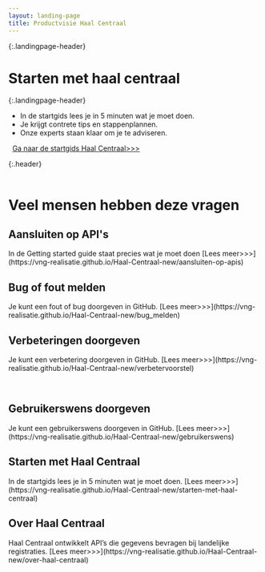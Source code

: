 ```yaml
---
layout: landing-page
title: Productvisie Haal Centraal
---
```

{:.landingpage-header}
# Starten met haal centraal

{:.landingpage-header}
* In de startgids lees je in 5 minuten wat je moet doen.
* Je krijgt contrete tips en stappenplannen. 
* Onze experts staan klaar om je te adviseren.

&nbsp;
[Ga naar de startgids Haal Centraal>>>](https://vng-realisatie.github.io/Haal-Centraal-new/starten-met-haal-centraal)

{:.header}
<br><br>


# Veel mensen hebben deze vragen

<div class="row">
  <div class="col">
    <div class="card no-border">
      <div class="card-body">
        <h2 class="card-title">Aansluiten op API's</h2>
        <p class="card-text">
        In de Getting started guide staat precies wat je moet doen [Lees meer>>>](https://vng-realisatie.github.io/Haal-Centraal-new/aansluiten-op-apis)
        </p>
      </div>
    </div>
  </div>
  <div class="col">
    <div class="card no-border">
      <div class="card-body">
        <h2 class="card-title">Bug of fout melden</h2>
        <p class="card-text">
        Je kunt een fout of bug doorgeven in GitHub. [Lees meer>>>](https://vng-realisatie.github.io/Haal-Centraal-new/bug_melden)
        </p>
      </div>
    </div>
  </div>
  <div class="col">
    <div class="card no-border">
      <div class="card-body">
        <h2 class="card-title">Verbeteringen doorgeven</h2>
        <p class="card-text"> Je kunt een verbetering doorgeven in GitHub. [Lees meer>>>](https://vng-realisatie.github.io/Haal-Centraal-new/verbetervoorstel)
        </p>
      </div>
    </div>
  </div>
</div>
<br>
<div class="row">
  <div class="col">
    <div class="card no-border">
      <div class="card-body">
        <h2 class="card-title">Gebruikerswens doorgeven</h2>
        <p class="card-text">
        Je kunt een gebruikerswens doorgeven in GitHub. [Lees meer>>>](https://vng-realisatie.github.io/Haal-Centraal-new/gebruikerswens)
        </p>
      </div>
    </div>
  </div>
  <div class="col">
    <div class="card no-border">
      <div class="card-body">
        <h2 class="card-title">Starten met Haal Centraal</h2>
        <p class="card-text">
        In de startgids lees je in 5 minuten wat je moet doen. [Lees meer>>>](https://vng-realisatie.github.io/Haal-Centraal-new/starten-met-haal-centraal)
        </p>
      </div>
    </div>
  </div>
  <div class="col">
    <div class="card no-border">
      <div class="card-body">
        <h2 class="card-title">Over Haal Centraal</h2>
        <p class="card-text">
        Haal Centraal ontwikkelt API’s die gegevens bevragen bij landelijke registraties. [Lees meer>>>](https://vng-realisatie.github.io/Haal-Centraal-new/over-haal-centraal)
</p>
      </div>
    </div>
  </div>
</div>


&nbsp;   
&nbsp;   

